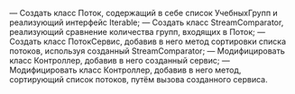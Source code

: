 — Создать класс Поток, содержащий в себе список УчебныхГрупп 
и реализующий интерфейс Iterable;
— Создать класс StreamComparator, реализующий сравнение количества групп, 
входящих в Поток;
— Создать класс ПотокСервис, добавив в него метод сортировки списка потоков, 
используя созданный StreamComparator;
— Модифицировать класс Контроллер, добавив в него созданный сервис;
— Модифицировать класс Контроллер, добавив в него метод, 
сортирующий список потоков, путём вызова созданного сервиса.

